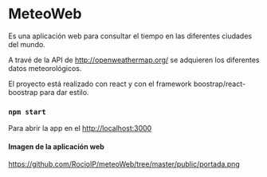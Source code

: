 # MeteoWeb

Es una aplicación web para consultar el tiempo en las diferentes ciudades del mundo.

A travé de la API de http://openweathermap.org/ se adquieren los diferentes datos meteorológicos.

El proyecto está realizado con react y con el framework boostrap/react-boostrap para dar estilo.

### `npm start`

Para abrir la app en el [http://localhost:3000](http://localhost:3000)

#### Imagen de la aplicación web

https://github.com/RocioIP/meteoWeb/tree/master/public/portada.png
